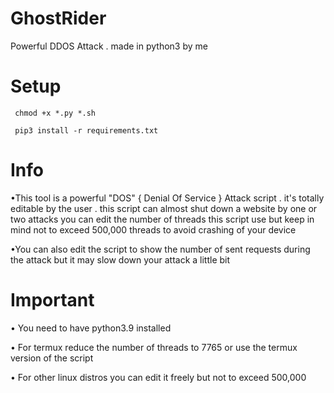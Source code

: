 # GhostRider
Powerful DDOS Attack . made in python3 by me 

# Setup 

```
 chmod +x *.py *.sh

 pip3 install -r requirements.txt

```
# Info

•This tool is a powerful "DOS" { Denial Of Service } Attack script . it's totally editable by the user . this script can almost shut down a website by one or two attacks
you can edit the number of threads this script use but keep in mind not to exceed 500,000 threads to avoid crashing of your device

•You can also edit the script to show the number of sent requests during the attack but it may slow down your attack a little bit

# Important

• You need to have python3.9 installed 

• For termux reduce the number of threads to 7765 or use the termux version of the script

• For other linux distros you can edit it freely but not to exceed 500,000
